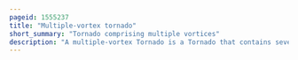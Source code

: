 ```yaml
---
pageid: 1555237
title: "Multiple-vortex tornado"
short_summary: "Tornado comprising multiple vortices"
description: "A multiple-vortex Tornado is a Tornado that contains several Vortices revolving around the main Vortex. The only Times when multiple Vortices are visible are when the Tornado is first formed or when Condensation and Debris are balanced such that Subvortices are apparent without being obscured. They can add up to 100mph to the ground-relative Wind in a tornado Circulation and are responsible for most Cases where narrow Arcs of extreme Destruction Lie right next to weak Damage within tornado Paths."
---
```

